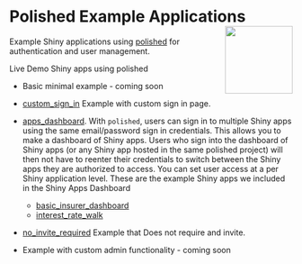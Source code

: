 # Polished Example Applications <img src="images/polished_logo_transparent.png" align="right" width="120" />

Example Shiny applications using [polished](https://github.com/Tychobra/polished) for authentication and user management.

Live Demo Shiny apps using polished

- Basic minimal example - coming soon

- [custom_sign_in](https://tychobra.shinyapps.io/custom_sign_in) Example with custom sign in page.

- [apps_dashboard](https://tychobra.shinyapps.io/apps_dashboard). With `polished`, users can sign in to multiple Shiny apps using the same email/password sign in credentials.  This allows you to make a dashboard of Shiny apps.  Users who sign into the dashboard of Shiny apps (or any Shiny app hosted in the same polished project) will then not have to reenter their credentials to switch between the Shiny apps they are authorized to access.  You can set user access at a per Shiny application level.  These are the example Shiny apps we included in the Shiny Apps Dashboard
  - [basic_insurer_dashboard](https://tychobra.shinyapps.io/basic_insurer_dashboard)
  - [interest_rate_walk](https://tychobra.shinyapps.io/interest_rate_walk)

- [no_invite_required](https://tychobra.shinyapps.io/no_) Example that Does not require and invite.

- Example with custom admin functionality - coming soon
